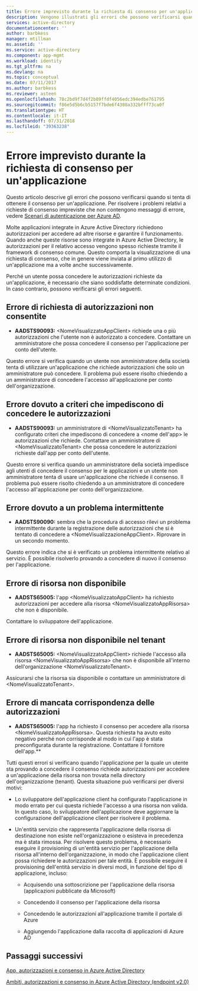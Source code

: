 ```yaml
---
title: Errore imprevisto durante la richiesta di consenso per un'applicazione | Microsoft Docs
description: Vengono illustrati gli errori che possono verificarsi quando si tenta di ottenere il consenso per un'applicazione, nonché suggerite le operazioni da eseguire per risolverli
services: active-directory
documentationcenter: ''
author: barbkess
manager: mtillman
ms.assetid: ''
ms.service: active-directory
ms.component: app-mgmt
ms.workload: identity
ms.tgt_pltfrm: na
ms.devlang: na
ms.topic: conceptual
ms.date: 07/11/2017
ms.author: barbkess
ms.reviewer: asteen
ms.openlocfilehash: 78c2bd9f7d4f2b89ffdf4056edc394edbe761795
ms.sourcegitcommit: f86e5d5b6cb5157f7bde6f4308a332bfff73ca0f
ms.translationtype: HT
ms.contentlocale: it-IT
ms.lasthandoff: 07/31/2018
ms.locfileid: "39363238"
---
```

# <a name="unexpected-error-when-performing-consent-to-an-application"></a>Errore imprevisto durante la richiesta di consenso per un'applicazione

Questo articolo descrive gli errori che possono verificarsi quando si tenta di ottenere il consenso per un'applicazione. Per risolvere i problemi relativi a richieste di consenso impreviste che non contengono messaggi di errore, vedere [Scenari di autenticazione per Azure AD](https://docs.microsoft.com/azure/active-directory/develop/active-directory-authentication-scenarios).

Molte applicazioni integrate in Azure Active Directory richiedono autorizzazioni per accedere ad altre risorse e garantire il funzionamento. Quando anche queste risorse sono integrate in Azure Active Directory, le autorizzazioni per il relativo accesso vengono spesso richieste tramite il framework di consenso comune. Questo comporta la visualizzazione di una richiesta di consenso, che in genere viene inviata al primo utilizzo di un'applicazione ma a volte anche successivamente.

Perché un utente possa concedere le autorizzazioni richieste da un'applicazione, è necessario che siano soddisfatte determinate condizioni. In caso contrario, possono verificarsi gli errori seguenti.

## <a name="requesting-not-authorized-permissions-error"></a>Errore di richiesta di autorizzazioni non consentite
* **AADSTS90093:** &lt;NomeVisualizzatoAppClient&gt; richiede una o più autorizzazioni che l'utente non è autorizzato a concedere. Contattare un amministratore che possa concedere il consenso per l'applicazione per conto dell'utente.

Questo errore si verifica quando un utente non amministratore della società tenta di utilizzare un'applicazione che richiede autorizzazioni che solo un amministratore può concedere. Il problema può essere risolto chiedendo a un amministratore di concedere l'accesso all'applicazione per conto dell'organizzazione.

## <a name="policy-prevents-granting-permissions-error"></a>Errore dovuto a criteri che impediscono di concedere le autorizzazioni
* **AADSTS90093:** un amministratore di &lt;NomeVisualizzatoTenant&gt; ha configurato criteri che impediscono di concedere a &lt;nome dell'app&gt; le autorizzazioni che richiede. Contattare un amministratore di &lt;NomeVisualizzatoTenant&gt; che possa concedere le autorizzazioni richieste dall'app per conto dell'utente.

Questo errore si verifica quando un amministratore della società impedisce agli utenti di concedere il consenso per le applicazioni e un utente non amministratore tenta di usare un'applicazione che richiede il consenso. Il problema può essere risolto chiedendo a un amministratore di concedere l'accesso all'applicazione per conto dell'organizzazione.

## <a name="intermittent-problem-error"></a>Errore dovuto a un problema intermittente
* **AADSTS90090:** sembra che la procedura di accesso rilevi un problema intermittente durante la registrazione delle autorizzazioni che si è tentato di concedere a &lt;NomeVisualizzazioneAppClient&gt;. Riprovare in un secondo momento.

Questo errore indica che si è verificato un problema intermittente relativo al servizio. È possibile risolverlo provando a concedere di nuovo il consenso per l'applicazione.

## <a name="resource-not-available-error"></a>Errore di risorsa non disponibile
* **AADSTS65005:** l'app &lt;NomeVisualizzatoAppClient&gt; ha richiesto autorizzazioni per accedere alla risorsa &lt;NomeVisualizzatoAppRisorsa&gt; che non è disponibile. 

Contattare lo sviluppatore dell'applicazione.

##  <a name="resource-not-available-in-tenant-error"></a>Errore di risorsa non disponibile nel tenant
* **AADSTS65005:** &lt;NomeVisualizzatoAppClient&gt; richiede l'accesso alla risorsa &lt;NomeVisualizzatoAppRisorsa&gt; che non è disponibile all'interno dell'organizzazione &lt;NomeVisualizzatoTenant&gt;. 

Assicurarsi che la risorsa sia disponibile o contattare un amministratore di &lt;NomeVisualizzatoTenant&gt;.

## <a name="permissions-mismatch-error"></a>Errore di mancata corrispondenza delle autorizzazioni
* **AADSTS65005:** l'app ha richiesto il consenso per accedere alla risorsa &lt;NomeVisualizzatoAppRisorsa&gt;. Questa richiesta ha avuto esito negativo perché non corrisponde al modo in cui l'app è stata preconfigurata durante la registrazione. Contattare il fornitore dell'app.**

Tutti questi errori si verificano quando l'applicazione per la quale un utente sta provando a concedere il consenso richiede autorizzazioni per accedere a un'applicazione della risorsa non trovata nella directory dell'organizzazione (tenant). Questa situazione può verificarsi per diversi motivi:

-   Lo sviluppatore dell'applicazione client ha configurato l'applicazione in modo errato per cui questa richiede l'accesso a una risorsa non valida. In questo caso, lo sviluppatore dell'applicazione deve aggiornare la configurazione dell'applicazione client per risolvere il problema.

-   Un'entità servizio che rappresenta l'applicazione della risorsa di destinazione non esiste nell'organizzazione o esisteva in precedenza ma è stata rimossa. Per risolvere questo problema, è necessario eseguire il provisioning di un'entità servizio per l'applicazione della risorsa all'interno dell'organizzazione, in modo che l'applicazione client possa richiedere le autorizzazioni per tale entità. È possibile eseguire il provisioning dell'entità servizio in diversi modi, in funzione del tipo di applicazione, incluso:

    -   Acquisendo una sottoscrizione per l'applicazione della risorsa (applicazioni pubblicate da Microsoft)

    -   Concedendo il consenso per l'applicazione della risorsa

    -   Concedendo le autorizzazioni all'applicazione tramite il portale di Azure

    -   Aggiungendo l'applicazione dalla raccolta di applicazioni di Azure AD

## <a name="next-steps"></a>Passaggi successivi 

[App, autorizzazioni e consenso in Azure Active Directory](https://docs.microsoft.com/azure/active-directory/active-directory-apps-permissions-consent)<br>

[Ambiti, autorizzazioni e consenso in Azure Active Directory (endpoint v2.0)](https://docs.microsoft.com/azure/active-directory/develop/active-directory-v2-scopes)


